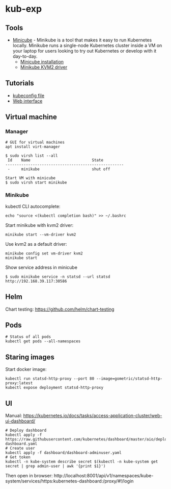 # kub-exp

## Tools

* [Minicube](https://kubernetes.io/docs/setup/minikube/) - Minikube is a tool that makes it easy to run Kubernetes locally. Minikube runs a single-node Kubernetes cluster inside a VM on your laptop for users looking to try out Kubernetes or develop with it day-to-day.
  * [Minicube installation](https://kubernetes.io/docs/tasks/tools/install-minikube/)
  * [Minikube KVM2 driver](https://github.com/kubernetes/minikube/blob/master/docs/drivers.md#kvm2-driver)

## Tutorials

* [kubeconfig file](https://kubernetes.io/docs/tasks/access-application-cluster/configure-access-multiple-clusters/)
* [Web interface](https://kubernetes.io/docs/tasks/access-application-cluster/web-ui-dashboard/)

## Virtual machine

### Manager
```
# GUI for virtual machines
apt install virt-manager
```

```
$ sudo virsh list --all
 Id    Name                           State
----------------------------------------------------
 -     minikube                       shut off

Start VM with minicube
$ sudo virsh start minikube

```

### Minikube

kubectl CLI autocomplete:

```
echo "source <(kubectl completion bash)" >> ~/.bashrc
```

Start minikube with kvm2 driver:

```
minikube start --vm-driver kvm2
```

Use kvm2 as a default driver:

```
minikube config set vm-driver kvm2
minikube start
```

Show service address in minicube
```
$ sudo minikube service -n statsd --url statsd
http://192.168.39.117:30586
```

## Helm

Chart testing:
https://github.com/helm/chart-testing

## Pods

```
# Status of all pods
kubectl get pods --all-namespaces
```

## Staring images

Start docker image:

```
kubectl run statsd-http-proxy --port 80 --image=gometric/statsd-http-proxy:latest
kubectl expose deployment statsd-http-proxy
```

## UI

Manual: https://kubernetes.io/docs/tasks/access-application-cluster/web-ui-dashboard/

```
# Deploy dashboard
kubectl apply -f https://raw.githubusercontent.com/kubernetes/dashboard/master/aio/deploy/recommended/kubernetes-dashboard.yaml
# Create user
kubectl apply -f dashboard/dashboard-adminuser.yaml
# Get token
kubectl -n kube-system describe secret $(kubectl -n kube-system get secret | grep admin-user | awk '{print $1}')
```

Then open in browser: http://localhost:8001/api/v1/namespaces/kube-system/services/https:kubernetes-dashboard:/proxy/#!/login
